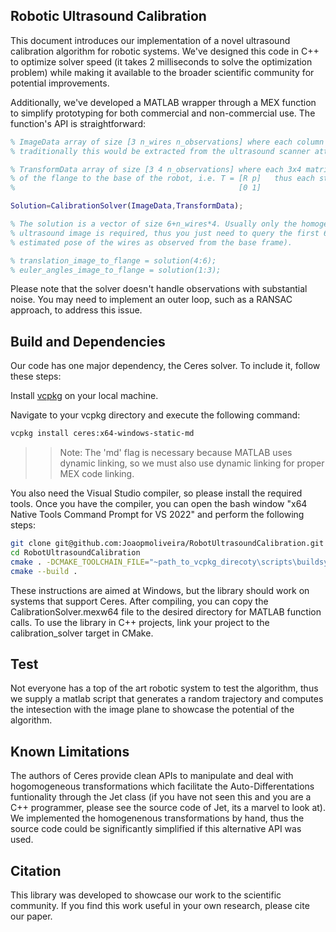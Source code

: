 ## Robotic Ultrasound Calibration

This document introduces our implementation of a novel ultrasound calibration algorithm for robotic systems. We've designed this code in C++ to optimize solver speed (it takes 2 milliseconds to solve the optimization problem) while making it available to the broader scientific community for potential improvements.

Additionally, we've developed a MATLAB wrapper through a MEX function to simplify prototyping for both commercial and non-commercial use. The function's API is straightforward:

```matlab
% ImageData array of size [3 n_wires n_observations] where each column represents the position of the wire in the image frame 
% traditionally this would be extracted from the ultrasound scanner attached to the flange of the robot

% TransformData array of size [3 4 n_observations] where each 3x4 matrix corresponds to the sub-matrix of the homogenenous transformation
% of the flange to the base of the robot, i.e. T = [R p]   thus each stacked transform is just T_stack = [R p]
%                                                  [0 1]

Solution=CalibrationSolver(ImageData,TransformData);

% The solution is a vector of size 6+n_wires*4. Usually only the homogenenous transformation between the flange and the origin of the 
% ultrasound image is required, thus you just need to query the first 6 elements of the solution (the remaining ones correspond to the 
% estimated pose of the wires as observed from the base frame). 

% translation_image_to_flange = solution(4:6);
% euler_angles_image_to_flange = solution(1:3);  
```

Please note that the solver doesn't handle observations with substantial noise. You may need to implement an outer loop, such as a RANSAC approach, to address this issue.

## Build and Dependencies

Our code has one major dependency, the Ceres solver. To include it, follow these steps:

Install [vcpkg](https://vcpkg.io/en/) on your local machine.

Navigate to your vcpkg directory and execute the following command:

``` bash
vcpkg install ceres:x64-windows-static-md
```

>> Note: The 'md' flag is necessary because MATLAB uses dynamic linking, so we must also use dynamic linking for proper MEX code linking.

You also need the Visual Studio compiler, so please install the required tools. Once you have the compiler, you can open the bash window "x64 Native Tools Command Prompt for VS 2022" and perform the following steps:

```bash
git clone git@github.com:Joaopmoliveira/RobotUltrasoundCalibration.git
cd RobotUltrasoundCalibration
cmake . -DCMAKE_TOOLCHAIN_FILE="~path_to_vcpkg_direcoty\scripts\buildsystems\vcpkg.cmake" -DVCPKG_TARGET_TRIPLET=x64-windows-static-md -DCMAKE_BUILD_TYPE=Release -G "Ninja"
cmake --build .
```

These instructions are aimed at Windows, but the library should work on systems that support Ceres. After compiling, you can copy the CalibrationSolver.mexw64 file to the desired directory for MATLAB function calls. To use the library in C++ projects, link your project to the calibration_solver target in CMake.

## Test

Not everyone has a top of the art robotic system to test the algorithm, thus we supply a matlab script that generates a random trajectory and computes the intesection with the image plane to showcase the potential of the algorithm. 

## Known Limitations

The authors of Ceres provide clean APIs to manipulate and deal with hogomogeneous transformations which facilitate the Auto-Differentations funtionality through the Jet class (if you have not seen this and you are a C++ programmer, please see the source code of Jet, its a marvel to look at). We implemented the homogenenous transformations by hand, thus the source code could be significantly simplified if this alternative API was used. 

## Citation

This library was developed to showcase our work to the scientific community. If you find this work useful in your own research, please cite our paper.



